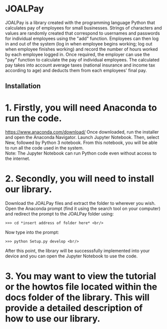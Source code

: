 # JOALPay
JOALPay is a library created with the programming language Python that calculates pay of employees for small businesses. Strings of characters and values are randomly created that correspond to usernames and passwords for individual employees using the "add" function. Employees can then log in and out of the system (log in when employee begins working; log out when employee finishes working) and record the number of hours worked by each employee logged in. Once required, the employer can use the "pay" function to calculate the pay of individual employees. The calculated pay takes into account average taxes (national insurance and income tax according to age) and deducts them from each employees' final pay.

## Installation
# 1. Firstly, you will need Anaconda to run the code. 
https://www.anaconda.com/download/
Once downloaded, run the installer and open the Anaconda Navigator. Launch Jupyter Notebook. Then, select New, followed by Python 3 notebook. From this notebook, you will be able to run all the code used in the system. <br/>
Note: The Jupyter Notebook can run Python code even without access to the internet. <br/>
# 2. Secondly, you will need to install our library.
Download the JOALPay files and extract the folder to wherever you wish. Open the Anaconda prompt (find it using the search tool on your computer) and redirect the prompt to the JOALPay folder using: <br/>
```
>>> cd *insert address of folder here* <br/>
```
Now type into the prompt:
```
>>> python Setup.py develop <br/>
```
After this point, the library will be successsfully implemented into your device and you can open the Jupyter Notebook to use the code.
# 3. You may want to view the tutorial or the howtos file located within the docs folder of the library. This will provide a detailed description of how to use our library.

